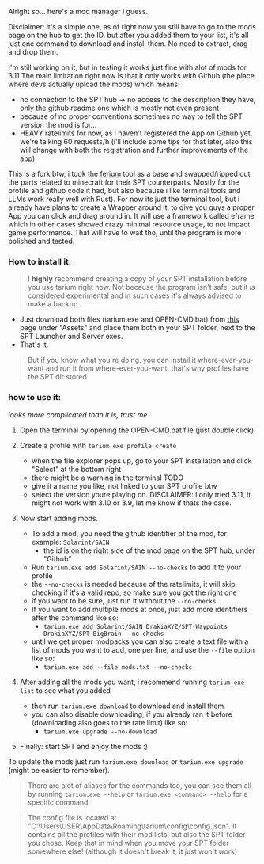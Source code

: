 Alright so... here's a mod manager i guess.

Disclaimer: it's a simple one, as of right now you still have to go to the mods page on the hub to get the ID.
but after you added them to your list, it's all just one command to download and install them. No need to extract, drag and drop them.

I'm still working on it, but in testing it works just fine with alot of mods for 3.11
The main limitation right now is that it only works with Github (the place where devs actually upload the mods) which means:
- no connection to the SPT hub -> no access to the description they have, only the github readme one which is mostly not even present
- because of no proper conventions sometimes no way to tell the SPT version the mod is for...
- HEAVY ratelimits for now, as i haven't registered the App on Github yet, we're talking 60 requests/h (i'll include some tips for that later, also this will change with both the registration and further improvements of the app)

This is a fork btw, i took the [ferium](https://github.com/gorilla-devs/ferium) tool as a base and swapped/ripped out the parts related to minecraft for their SPT counterparts. Mostly for the profile and github code it had, but also because i like terminal tools and LLMs work really well with Rust).
For now its just the terminal tool, but i already have plans to create a Wrapper around it, to give you guys a proper App you can click and drag around in. It will use a framework called eframe which in other cases showed crazy minimal resource usage, to not impact game performance.
That will have to wait tho, until the program is more polished and tested.

### How to install it:
> I **highly** recommend creating a copy of your SPT installation before you use tarium right now.
> Not because the program isn't safe, but it _is_ considered experimental and in such cases it's always advised to make a backup.

- Just download both files (tarium.exe and OPEN-CMD.bat) from [this](https://github.com/NQMVD/tarium/releases/tag/v0.1.0-alpha) page under "Assets" and place them both in your SPT folder, next to the SPT Launcher and Server exes.
- That's it.

> But if you know what you're doing, you can install it where-ever-you-want and run it from where-ever-you-want, that's why profiles have the SPT dir stored.

### how to use it:
 _looks more complicated than it is, trust me._

1. Open the terminal by opening the OPEN-CMD.bat file (just double click)

2. Create a profile with `tarium.exe profile create`
    - when the file explorer pops up, go to your SPT installation and click "Select" at the bottom right
    - there might be a warning in the terminal TODO
    - give it a name you like, not linked to your SPT profile btw
    - select the version youre playing on. DISCLAIMER: i only tried 3.11, it might not work with 3.10 or 3.9, let me know if thats the case.

3. Now start adding mods.
    - To add a mod, you need the github identifier of the mod, for example: `Solarint/SAIN`
        - the id is on the right side of the mod page on the SPT hub, under "Github"
    - Run `tarium.exe add Solarint/SAIN --no-checks` to add it to your profile
    - the `--no-checks` is needed because of the ratelimits, it will skip checking if it's a valid repo, so make sure you got the right one
    - if you want to be sure, just run it without the `--no-checks`
    - If you want to add multiple mods at once, just add more identifiers after the command like so:
        - `tarium.exe add Solarint/SAIN DrakiaXYZ/SPT-Waypoints DrakiaXYZ/SPT-BigBrain --no-checks`
    - until we get proper modpacks you can also create a text file with a list of mods you want to add, one per line, and use the `--file` option like so:
        - `tarium.exe add --file mods.txt --no-checks`

4. After adding all the mods you want, i recommend running `tarium.exe list` to see what you added
    - then run `tarium.exe download` to download and install them
    - you can also disable downloading, if you already ran it before (downloading also goes to the rate limit) like so:
        - `tarium.exe upgrade --no-download`

5. Finally: start SPT and enjoy the mods :)

To update the mods just run `tarium.exe download` or `tarium.exe upgrade` (might be easier to remember).

> There are alot of aliases for the commands too, you can see them all by running `tarium.exe --help` or `tarium.exe <command> --help` for a specific command.

> The config file is located at "C:\Users\USER\AppData\Roaming\tarium\config\config.json".
> It contains all the profiles with their mod lists, but also the SPT folder you chose. Keep that in mind when you move your SPT folder somewhere else! (although it doesn't break it, it just won't work)
